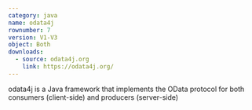 ```yaml
---
category: java
name: odata4j
rownumber: 7
version: V1-V3
object: Both
downloads:
  - source: odata4j.org
    link: https://odata4j.org/
---
```

odata4j is a Java framework that implements the OData protocol for both consumers (client-side) and producers (server-side)
